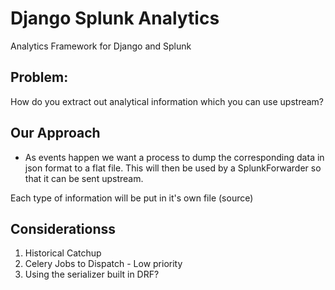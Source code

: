 # Django Splunk Analytics

Analytics Framework for Django and Splunk

## Problem: ##
How do you extract out analytical information which you can use upstream?

## Our Approach ##

- As events happen we want a process to dump the corresponding data in json format to a flat file.  This will then be
  used by a SplunkForwarder so that it can be sent upstream.


Each type of information will be put in it's own file (source)

## Considerationss ##
1.  Historical Catchup
2.  Celery Jobs to Dispatch - Low priority
3.  Using the serializer built in DRF?

